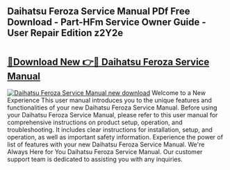 ## Daihatsu Feroza Service Manual PDf Free Download - Part-HFm Service Owner Guide - User Repair Edition z2Y2e

# <h2><a href="http://cf15487.oget.top/?id=Daihatsu+Feroza+Service+Manual">🔗Download New 👉🔴 Daihatsu Feroza Service Manual</a></h2>

[![Daihatsu Feroza Service Manual new download](https://i.imgur.com/5g1atiW.png)](http://cf15487.oget.top/?id=Daihatsu+Feroza+Service+Manual)
Welcome to a New Experience This user manual introduces you to the unique features and functionalities of your new Daihatsu Feroza Service Manual. Before using your Daihatsu Feroza Service Manual, please refer to this user manual for comprehensive instructions on product setup, operation, and troubleshooting. It includes clear instructions for installation, setup, and operation, as well as important safety information. Experience the power of list of features with your new Daihatsu Feroza Service Manual. We're Always Here for You Daihatsu Feroza Service Manual. Our customer support team is dedicated to assisting you with any inquiries.
